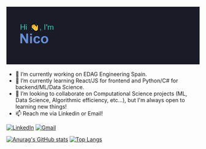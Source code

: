 [![MasterHead](./header.png)](https://github.com/nicollorens12/)

- 🔭 I’m currently working on EDAG Engineering Spain.
- 🌱 I’m currently learning React/JS for frontend and Python/C# for backend/ML/Data Science.
- 👯 I’m looking to collaborate on Computational Science projects (ML, Data Science, Algorithmic efficiency, etc...), but I'm always open to learning new things!
- 📫 Reach me via Linkedin or Email!

[![LinkedIn](https://img.shields.io/badge/linkedin-%230077B5.svg?style=for-the-badge&logo=linkedin&logoColor=white)](https://www.linkedin.com/in/nico-llorens-660376197/)
[![Gmail](https://img.shields.io/badge/Gmail-D14836?style=for-the-badge&logo=gmail&logoColor=white)](mailto:nicollorenss@gmail.com)

[![Anurag's GitHub stats](https://github-readme-stats.vercel.app/api?username=nicollorens12&theme=tokyonight)](https://github.com/nicollorens12/github-readme-stats)
[![Top Langs](https://github-readme-stats.vercel.app/api/top-langs/?username=nicollorens12&size_weight=0.5&count_weight=0.5&layout=donut&theme=tokyonigh)](https://github.com/nicollorens12/github-readme-stats)
